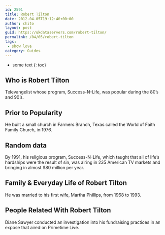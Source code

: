 ```yaml
---
id: 2591
title: Robert Tilton
date: 2012-04-05T19:12:40+00:00
author: chito
layout: post
guid: https://ukdataservers.com/robert-tilton/
permalink: /04/05/robert-tilton
tags:
 - show love
category: Guides
---
```


* some text
{: toc}
          
          
## Who is  Robert Tilton
                  
                  
                  
Televangelist whose program, Success-N-Life, was popular during the 80&#8217;s and 90&#8217;s.
                  
                
                
                
## Prior to Popularity 
                  
                  
                  
He built a small church in Farmers Branch, Texas called the World of Faith Family Church, in 1976.
                  
                
                
                
## Random data 
                  
                  
                  
By 1991, his religious program, Success-N-Life, which taught that all of life&#8217;s hardships were the result of sin, was airing in 235 American TV markets and bringing in almost $80 million per year.
                  
                
                
                
## Family & Everyday Life of Robert Tilton
                  
                  
                  
He was married to his first wife, Martha Phillips, from 1968 to 1993.
                  
                
                
                
## People Related With  Robert Tilton
                  
                  
                  
Diane Sawyer conducted an investigation into his fundraising practices in an expose that aired on Primetime Live.
                  
                
              
            
          
          
          
    
    
  
